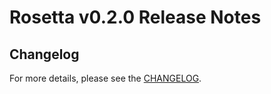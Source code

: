 # Rosetta v0.2.0 Release Notes

## Changelog

For more details, please see the [CHANGELOG](https://github.com/adminoid/cosmos-sdk/blob/tools/rosetta/v0.2.0/tools/rosetta/CHANGELOG.md).
